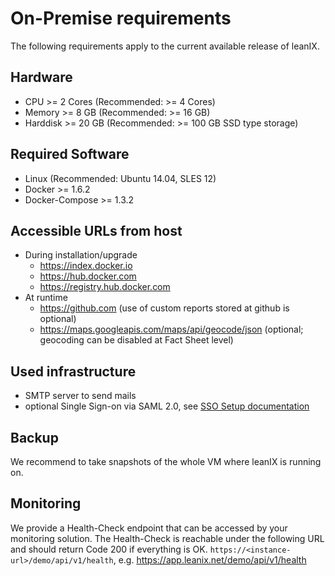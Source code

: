 # On-Premise requirements

The following requirements apply to the current available release of leanIX.

## Hardware

* CPU >= 2 Cores (Recommended: >= 4 Cores)
*	Memory >= 8 GB (Recommended: >= 16 GB) 
*	Harddisk >= 20 GB (Recommended: >= 100 GB SSD type storage)

## Required Software

* Linux (Recommended: Ubuntu 14.04, SLES 12)
* Docker >= 1.6.2
* Docker-Compose >= 1.3.2

## Accessible URLs from host

* During installation/upgrade
  * https://index.docker.io
  * https://hub.docker.com
  * https://registry.hub.docker.com
* At runtime
  * https://github.com (use of custom reports stored at github is optional)
  * https://maps.googleapis.com/maps/api/geocode/json (optional; geocoding can be disabled at Fact Sheet level)

## Used infrastructure

* SMTP server to send mails
* optional Single Sign-on via SAML 2.0, see [SSO Setup documentation](../SSO_Setup.md)

## Backup

We recommend to take snapshots of the whole VM where leanIX is running on.

## Monitoring

We provide a Health-Check endpoint that can be accessed by your monitoring solution. The Health-Check is reachable under the following URL and should return Code 200 if everything is OK.
`https://<instance-url>/demo/api/v1/health`, e.g. https://app.leanix.net/demo/api/v1/health
